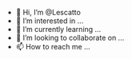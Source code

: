 - 👋 Hi, I’m @Lescatto
- 👀 I’m interested in ...
- 🌱 I’m currently learning ...
- 💞️ I’m looking to collaborate on ...
- 📫 How to reach me ...

<!---
Lescatto/Lescatto is a ✨ special ✨ repository because its `README.md` (this file) appears on your GitHub profile.
You can click the Preview link to take a look at your changes.
--->
